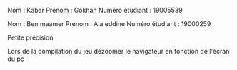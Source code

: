 Nom : Kabar
Prénom : Gokhan
Numéro étudiant : 19005539

Nom : Ben maamer
Prénom : Ala eddine
Numéro étudiant : 19000259


Petite précision 

Lors de la compilation du jeu dézoomer le navigateur en fonction de l'écran du pc